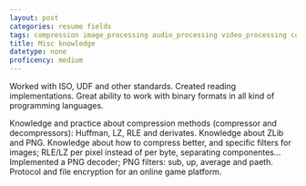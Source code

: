```yaml
---
layout: post
categories: resume fields
tags: compression image_processing audio_processing video_processing containers muxing binary_files
title: Misc knowledge
datetype: none
proficency: medium
---
```


Worked with ISO, UDF and other standards. Created reading implementations.
Great ability to work with binary formats in all kind of programming languages.

Knowledge and practice about compression methods (compressor and decompressors): Huffman, LZ, RLE and derivates. Knowledge about ZLib and PNG. Knowledge about how to compress better, and specific filters for images; RLE/LZ per pixel instead of per byte, separating componentes... Implemented a PNG decoder; PNG filters: sub, up, average and paeth. Protocol and file encryption for an online game platform.

